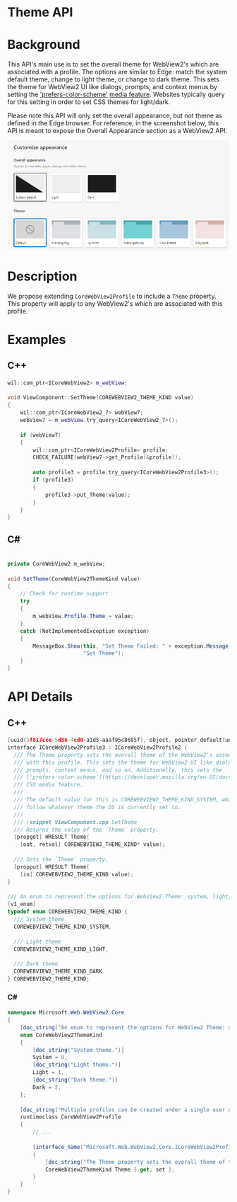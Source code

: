 Theme API
===

# Background
This API's main use is to set the overall theme for WebView2's which are associated with a profile. The options are similar to Edge: match the system default theme, change to light theme, or change to dark theme.
This sets the theme for WebView2 UI like dialogs, prompts, and context menus by setting the ['prefers-color-scheme'](https://developer.mozilla.org/en-US/docs/Web/CSS/@media/prefers-color-scheme) [media feature](https://developer.mozilla.org/en-US/docs/Web/CSS/Media_Queries/Using_media_queries#media_features). Websites typically query for this setting in order to set CSS themes for light/dark.

Please note this API will only set the overall appearance, but not theme as defined in the Edge browser.
For reference, in the screenshot below, this API is meant to expose the Overall Appearance section as a WebView2 API.

![Edge Settings Appearance Page](/specs/images/EdgeSettingsAppearance.png)

# Description
We propose extending `CoreWebView2Profile` to include a `Theme` property. This property will apply
to any WebView2's which are associated with this profile.

# Examples

## C++

```cpp
wil::com_ptr<ICoreWebView2> m_webView;

void ViewComponent::SetTheme(COREWEBVIEW2_THEME_KIND value)
{
    wil::com_ptr<ICoreWebView2_7> webView7;
    webView7 = m_webView.try_query<ICoreWebView2_7>();

    if (webView7)
    {
        wil::com_ptr<ICoreWebView2Profile> profile;
        CHECK_FAILURE(webView7->get_Profile(&profile));

        auto profile3 = profile.try_query<ICoreWebView2Profile3>();
        if (profile3)
        {
            profile3->put_Theme(value);
        }
    }
}
```

## C#

```c#

private CoreWebView2 m_webView;

void SetTheme(CoreWebView2ThemeKind value)
{
    // Check for runtime support
    try
    {
        m_webView.Profile.Theme = value;
    }
    catch (NotImplementedException exception)
    {
        MessageBox.Show(this, "Set Theme Failed: " + exception.Message,
                        "Set Theme");
    }
}

```

# API Details
## C++
```cpp
[uuid(5f817cce-5d36-4cd0-a1d5-aaaf95c8685f), object, pointer_default(unique)]
interface ICoreWebView2Profile3 : ICoreWebView2Profile2 {
  /// The Theme property sets the overall theme of the WebView2's associated
  /// with this profile. This sets the theme for WebView2 UI like dialogs,
  /// prompts, context menus, and so on. Additionally, this sets the
  /// ['prefers-color-scheme'](https://developer.mozilla.org/en-US/docs/Web/CSS/@media/prefers-color-scheme)
  /// CSS media feature.
  ///
  /// The default value for this is COREWEBVIEW2_THEME_KIND_SYSTEM, which will
  /// follow whatever theme the OS is currently set to.
  ///
  /// \snippet ViewComponent.cpp SetTheme
  /// Returns the value of the `Theme` property.
  [propget] HRESULT Theme(
    [out, retval] COREWEBVIEW2_THEME_KIND* value);

  /// Sets the `Theme` property.
  [propput] HRESULT Theme(
    [in] COREWEBVIEW2_THEME_KIND value);
}

/// An enum to represent the options for WebView2 Theme: system, light, or dark.
[v1_enum]
typedef enum COREWEBVIEW2_THEME_KIND {
  /// System theme
  COREWEBVIEW2_THEME_KIND_SYSTEM,

  /// Light theme
  COREWEBVIEW2_THEME_KIND_LIGHT,

  /// Dark theme
  COREWEBVIEW2_THEME_KIND_DARK
} COREWEBVIEW2_THEME_KIND;
```

### C#
```c#
namespace Microsoft.Web.WebView2.Core
{
    [doc_string("An enum to represent the options for WebView2 Theme: system, light, or dark.")]
    enum CoreWebView2ThemeKind
    {
        [doc_string("System theme.")]
        System = 0,
        [doc_string("Light theme.")]
        Light = 1,
        [doc_string("Dark theme.")]
        Dark = 2,
    };

    [doc_string("Multiple profiles can be created under a single user data directory but with separated cookies, user preference settings, and various data storage etc..")]
    runtimeclass CoreWebView2Profile
    {
        // ...

        [interface_name("Microsoft.Web.WebView2.Core.ICoreWebView2Profile3")]
        {
            [doc_string("The Theme property sets the overall theme of the WebView2's associated with this profile. This sets the theme for WebView2 UI like dialogs, prompts, context menus, and so on. Additionally, this sets the ['prefers-color-scheme'](https://developer.mozilla.org/en-US/docs/Web/CSS/@media/prefers-color-scheme) CSS media feature. The default value for this is COREWEBVIEW2_THEME_KIND_SYSTEM, which will follow whatever theme the OS is currently set to.")]
            CoreWebView2ThemeKind Theme { get; set };
        }
    }
}
```
